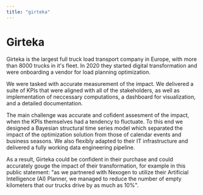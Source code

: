 ```yaml
---
title: "girteka"
---
```


# Girteka

Girteka is the largest full truck load transport company in Europe, with more than
8000 trucks in it's fleet. In 2020 they started digital transformation and were
onboarding a vendor for load planning optimization.


We were tasked with accurate measurement of the impact. We delivered a suite of
KPIs that were aligned with all of the stakeholders, as well as implementation of
neccessary computations, a dashboard for visualization, and a detailed documentation.


The main challenge was accurate and cofident assesment of the impact, when the KPIs
themselves had a tendency to fluctuate. To this end we designed a Bayesian structural
time series model which separated the impact of the optimization solution from those of
calendar events and business seasons. We also flexibly adapted to their IT
infrastructure and delivered a fully working data engineering pipeline.


As a result, Girteka could be confident in their purchase and could accurately gouge
the impact of their transformation, for example in this public statement:
"as we partnered with Nexogen to utilize their Artificial Intelligence (AI) Planner,
we managed to reduce the number of empty kilometers that our trucks drive by
as much as 10%".